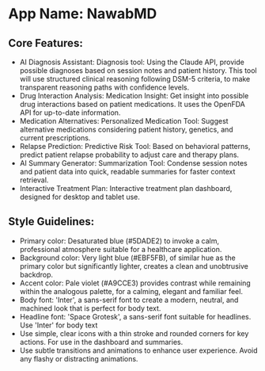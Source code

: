 # **App Name**: NawabMD

## Core Features:

- AI Diagnosis Assistant: Diagnosis tool: Using the Claude API, provide possible diagnoses based on session notes and patient history. This tool will use structured clinical reasoning following DSM-5 criteria, to make transparent reasoning paths with confidence levels.
- Drug Interaction Analysis: Medication Insight: Get insight into possible drug interactions based on patient medications. It uses the OpenFDA API for up-to-date information.
- Medication Alternatives: Personalized Medication Tool: Suggest alternative medications considering patient history, genetics, and current prescriptions.
- Relapse Prediction: Predictive Risk Tool: Based on behavioral patterns, predict patient relapse probability to adjust care and therapy plans.
- AI Summary Generator: Summarization Tool: Condense session notes and patient data into quick, readable summaries for faster context retrieval.
- Interactive Treatment Plan: Interactive treatment plan dashboard, designed for desktop and tablet use.

## Style Guidelines:

- Primary color: Desaturated blue (#5DADE2) to invoke a calm, professional atmosphere suitable for a healthcare application. 
- Background color: Very light blue (#EBF5FB), of similar hue as the primary color but significantly lighter, creates a clean and unobtrusive backdrop.
- Accent color: Pale violet (#A9CCE3) provides contrast while remaining within the analogous palette, for a calming, elegant and familiar feel.
- Body font: 'Inter', a sans-serif font to create a modern, neutral, and machined look that is perfect for body text.
- Headline font: 'Space Grotesk', a sans-serif font suitable for headlines. Use 'Inter' for body text
- Use simple, clear icons with a thin stroke and rounded corners for key actions. For use in the dashboard and summaries.
- Use subtle transitions and animations to enhance user experience. Avoid any flashy or distracting animations.